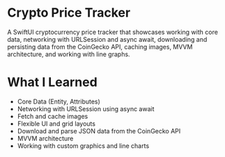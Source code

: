 # Crypto Price Tracker
A SwiftUI cryptocurrency price tracker that showcases working with core data, networking with URLSession and async await, downloading and persisting data from the CoinGecko API, caching images, MVVM architecture, and working with line graphs.

# What I Learned
- Core Data (Entity, Attributes)
- Networking with URLSession using async await
- Fetch and cache images
- Flexible UI and grid layouts
- Download and parse JSON data from the CoinGecko API
- MVVM architecture
- Working with custom graphics and line charts
